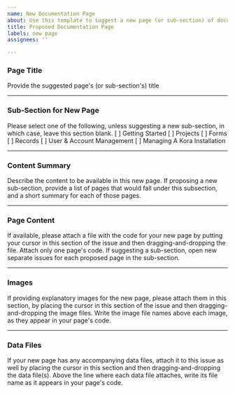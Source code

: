 ```yaml
---
name: New Documentation Page
about: Use this template to suggest a new page (or sub-section) of documentation
title: Proposed Documentation Page
labels: new page
assignees: ''

---
```


### Page Title
Provide the suggested page's (or sub-section's) title


***
### Sub-Section for New Page
Please select one of the following, unless suggesting a new sub-section, in which case, leave this section blank.
[ ] Getting Started
[ ] Projects
[ ] Forms
[ ] Records
[ ] User & Account Management
[ ] Managing A Kora Installation

***
### Content Summary
Describe the content to be available in this new page. If proposing a new sub-section, provide a list of pages that would fall under this subsection, and a short summary for each of those pages.


***
### Page Content
If available, please attach a file with the code for your new page by putting your cursor in this section of the issue and then dragging-and-dropping the file. Attach only one page's code. If suggesting a sub-section, open new separate issues for each proposed page in the sub-section.


***
### Images
If providing explanatory images for the new page, please attach them in this section, by placing the cursor in this section of the issue and then dragging-and-dropping the image files. Write the image file names above each image, as they appear in your page's code.


***
### Data Files
If your new page has any accompanying data files, attach it to this issue as well by placing the cursor in this section and then dragging-and-dropping the data file(s). Above the line where each data file attaches, write its file name as it appears in your page's code.
